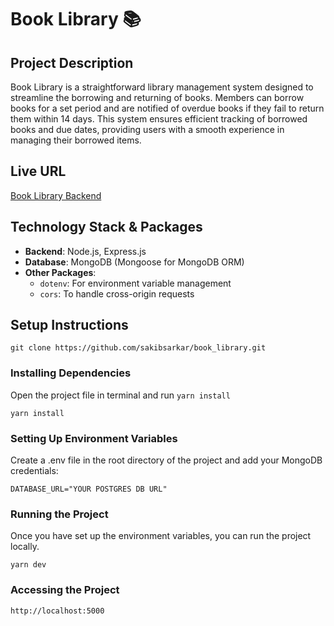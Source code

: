 # Book Library 📚

## Project Description

Book Library is a straightforward library management system designed to streamline the borrowing and returning of books. Members can borrow books for a set period and are notified of overdue books if they fail to return them within 14 days. This system ensures efficient tracking of borrowed books and due dates, providing users with a smooth experience in managing their borrowed items.

## Live URL

[Book Library Backend](https://booklibrary20.vercel.app/)

## Technology Stack & Packages

- **Backend**: Node.js, Express.js
- **Database**: MongoDB (Mongoose for MongoDB ORM)
- **Other Packages**:
  - `dotenv`: For environment variable management
  - `cors`: To handle cross-origin requests

## Setup Instructions

```
git clone https://github.com/sakibsarkar/book_library.git
```

### Installing Dependencies

Open the project file in terminal and run `yarn install`

```
yarn install

```

### Setting Up Environment Variables

Create a .env file in the root directory of the project and add your MongoDB credentials:

```
DATABASE_URL="YOUR POSTGRES DB URL"
```

### Running the Project

Once you have set up the environment variables, you can run the project locally.

```
yarn dev

```

### Accessing the Project

```
http://localhost:5000

```
